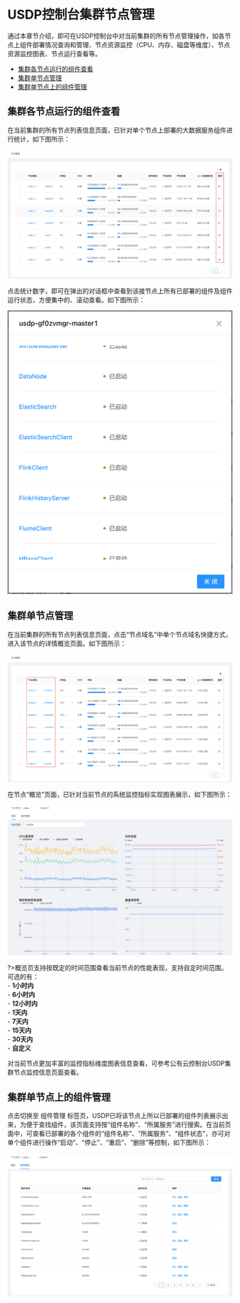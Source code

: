 # USDP控制台集群节点管理

通过本章节介绍，即可在USDP控制台中对当前集群的所有节点管理操作，如各节点上组件部署情况查询和管理、节点资源监控（CPU、内存、磁盘等维度）、节点资源监控图表、节点运行查看等。

- [集群各节点运行的组件查看](/USDP/operate/node/usdp_node?id=集群各节点运行的组件查看)
- [集群单节点管理](/USDP/operate/node/usdp_node?id=集群单节点管理)
- [集群单节点上的组件管理](/USDP/operate/node/usdp_node?id=集群单节点上的组件管理)

## 集群各节点运行的组件查看

在当前集群的所有节点列表信息页面，已针对单个节点上部署的大数据服务组件进行统计，如下图所示：

![usdp_console_node_ component_count](../../images/operate/node/usdp_node/usdp_console_node_component_count.png)

点击统计数字，即可在弹出的对话框中查看到该接节点上所有已部署的组件及组件运行状态，方便集中的、滚动查看。如下图所示：

![usdp_console_node_ component_show](../../images/operate/node/usdp_node/usdp_console_node_component_show.png)

## 集群单节点管理

在当前集群的所有节点列表信息页面，点击“节点域名”中单个节点域名快捷方式，进入该节点的详情概览页面。如下图所示：

![usdp_console_node_single_entrance](../../images/operate/node/usdp_node/usdp_console_node_single_entrance.png)

在节点“概览”页面，已针对当前节点的系统监控指标实现图表展示，如下图所示：

![usdp_console_node_single_details](../../images/operate/node/usdp_node/usdp_console_node_single_details.png)

?>概览页支持按既定的时间范围查看当前节点的性能表现，支持自定时间范围。</br>可选的有：</br>- **1小时内**</br>- **6小时内**</br>- **12小时内**</br>- **1天内**</br>- **7天内**</br>- **15天内**</br>- **30天内**</br>- **自定义**

对当前节点更加丰富的监控指标维度图表信息查看，可参考公有云控制台USDP集群节点监控信息页面查看。

## 集群单节点上的组件管理

点击切换至 <kbd>组件管理</kbd> 标签页，USDP已将该节点上所以已部署的组件列表展示出来，为便于查找组件，该页面支持按“组件名称”、“所属服务”进行搜索。在当前页面中，可查看已部署的各个组件的“组件名称”、“所属服务”、“组件状态”，亦可对单个组件进行操作“启动”、“停止”、“重启”、“删除”等控制，如下图所示：

![usdp_console_node_component_management](../../images/operate/node/usdp_node/usdp_console_node_component_management.png)



